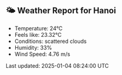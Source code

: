<!-- WEATHER-START -->
## 🌤 Weather Report for Hanoi

- Temperature: 24°C
- Feels like: 23.32°C
- Conditions: scattered clouds
- Humidity: 33%
- Wind Speed: 4.76 m/s

Last updated: 2025-01-04 08:24:00 UTC
<!-- WEATHER-END -->
